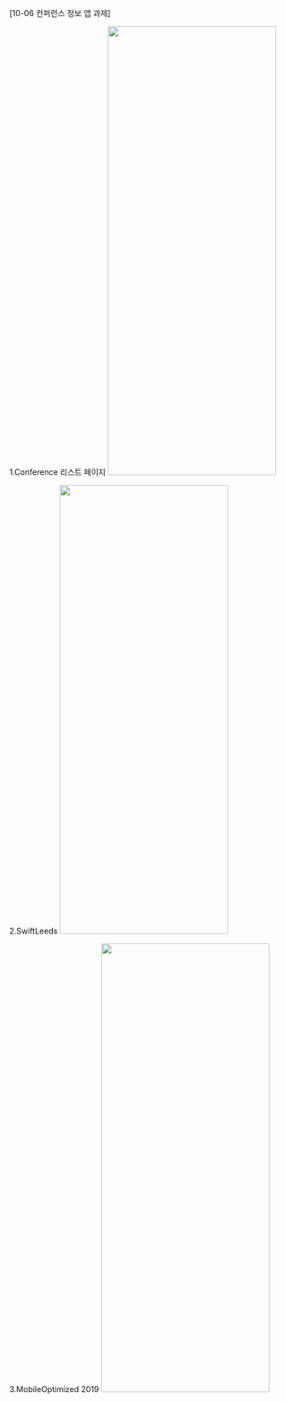 [10-06 컨퍼런스 정보 앱 과제]

1.Conference 리스트 페이지
<img src="https://user-images.githubusercontent.com/90822634/136098387-12c49e9e-c8de-4287-be63-cecd96104b9c.png"  width="300" height="800"/>

2.SwiftLeeds
<img src="https://user-images.githubusercontent.com/90822634/136098407-8ddf6156-86d1-4171-ae87-066dc8412e7c.png"  width="300" height="800"/>

3.MobileOptimized 2019
<img src="https://user-images.githubusercontent.com/90822634/136098410-79dc0d2a-a95d-47ec-becb-2d42f8273524.png"  width="300" height="800"/>
